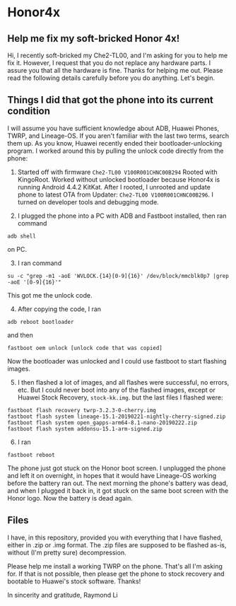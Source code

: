 # Honor4x

## Help me fix my soft-bricked Honor 4x!
Hi, I recently soft-bricked my Che2-TL00, and I'm asking for you to help me fix it. However, I request that you do not replace any hardware parts. I assure you that all the hardware is fine. Thanks for helping me out. Please read the following details carefully before you do anything. Let's begin.

## Things I did that got the phone into its current condition
I will assume you have sufficient knowledge about ADB, Huawei Phones, TWRP, and Lineage-OS. If you aren't familiar with the last two terms, search them up. As you know, Huawei recently ended their bootloader-unlocking program. I worked around this by pulling the unlock code directly from the phone:

1. Started off with firmware `Che2-TL00 V100R001CHNC00B294` Rooted with KingoRoot. Worked without unlocked bootloader because Honor4x is running Android 4.4.2 KitKat. After I rooted, I unrooted and update phone to latest OTA  from Updater: `Che2-TL00 V100R001CHNC00B296`. I turned on developer tools and debugging mode.

2. I plugged the phone into a PC with ADB and Fastboot installed, then ran command
```
adb shell
```
on PC.

3. I ran command
```
su -c "grep -m1 -aoE 'WVLOCK.{14}[0-9]{16}' /dev/block/mmcblk0p7 |grep -aoE '[0-9]{16}'"
```
This got me the unlock code.

4. After copying the code, I ran
```
adb reboot bootloader
```
and then
```
fastboot oem unlock [unlock code that was copied]
```
Now the bootloader was unlocked and I could use fastboot to start flashing images.

5. I then flashed a lot of images, and all flashes were successful, no errors, etc. But I could never boot into any of the flashed images, except or Huawei Stock Recovery, `stock-kk.img`. but the last files I flashed were:
```
fastboot flash recovery twrp-3.2.3-0-cherry.img
fastboot flash system lineage-15.1-20190221-nightly-cherry-signed.zip
fastboot flash system open_gapps-arm64-8.1-nano-20190222.zip
fastboot flash system addonsu-15.1-arm-signed.zip
```

6. I ran
```
fastboot reboot
```
The phone just got stuck on the Honor boot screen. I unplugged the phone and left it on overnight, in hopes that it would have Lineage-OS working before the battery ran out.
The next morning the phone's battery was dead, and when I plugged it back in, it got stuck on the same boot screen with the Honor logo. Now the battery is dead again.

## Files
I have, in this repository, provided you with everything that I have flashed, either in .zip or .img format. The .zip files are supposed to be flashed as-is, without (I'm pretty sure) decompression.

Please help me install a working TWRP on the phone. That's all I'm asking for. If that is not possible, then please get the phone to stock recovery and bootable to Huawei's stock software. Thanks!

In sincerity and gratitude,
Raymond Li
